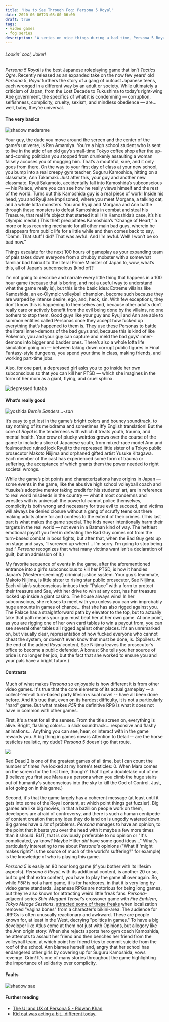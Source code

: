 ```yaml
---
title: 'How to See Through Fog: Persona 5 Royal'
date: 2020-06-06T23:08:00-06:00
draft: true
tags:
- video games
- fog series
description: 'A series on nice things during a bad time, Persona 5 Royal edition'
---
```


###### Lookin’ cool, Joker!
*Persona 5 Royal* is the best Japanese roleplaying game that isn’t *Tactics Ogre*.  Recently released as an expanded take on the now few years’ old *Persona 5*, *Royal* furthers the story of a gang of outcast Japanese teens, each wronged in a different way by an adult or society. While ultimately a criticism of Japan, from the Lost Decade to Fukushima to today’s right-wing Abe government, the specifics of what it is condemning — corruption, selfishness, complicity, cruelty, sexism, and mindless obedience — are… well, baby, they’re universal.

#### The very basics

![shadow madarame](/img/p5r/Persona%205%20Royal_20200416213855.jpeg)

Your guy, the dude you move around the screen and the center of the game’s universe, is Ren Amamiya. You’re a high school student who is sent to live in the attic of an old guy’s small-time Tokyo coffee shop after the up-and-coming politician you stopped from drunkenly assaulting a woman falsely accuses you of mugging him. That’s a mouthful, sure, and it only goes from there. On the way to your first day of class at your new school, you bump into a real creepy gym teacher, Suguru Kamoshida, hitting on a classmate, Ann Takamaki. Just after this, your guy and another new classmate, Ryuji Sakamoto, accidentally fall into Kamoshida’s subconscious — his Palace, where you can see how he really views himself and the rest of the world. Turns out this Kamoshida guy is a real piece of work! Inside his head, you and Ryuji are imprisoned, where you meet Morgana, a talking cat, and a whole lotta monsters. You and Ryuji and Morgana and Ann battle through these monsters to defeat Kamoshida in combat and steal his Treasure, that real life object that started it all! (In Kamoshida’s case, it’s his Olympic medal.) This theft precipitates Kamoshida’s “Change of Heart,” a more or less recurring mechanic for all other main bad guys, wherein he disappears from public life for a little while and then comes back to say, “Damn. That stuff I did? That was awful. And I’m awful. Well! I won’t be so bad now.” 

Things escalate for the next 100 hours of gameplay as your expanding team of pals takes down everyone from a chubby mobster with a somewhat familiar bad haircut to the literal Prime Minister of Japan to, wow, what’s this, all of Japan’s subconscious (kind of)?

I’m not going to describe and narrate every little thing that happens in a 100 hour game (because that is boring, and not a useful way to understand what the game really is), but this is the basic idea: Extreme villains like Kamoshida, an ex-Olympic volleyball champion, become such because they are warped by intense desire, ego, and, heck, sin. With few exceptions, they don’t know this is happening to themselves and, because other adults don’t really care or actively benefit from the evil being done by the villains, no one bothers to stop them. Good guys like your guy and Ryuji and Ann are able to summon entities called Personas once they accept how fucked up everything that’s happened to them is. They use these Personas to battle the literal inner-demons of the bad guys and, because this is kind of like Pokemon, you and your guy can capture and meld the bad guys’ inner-demons into bigger and badder ones. There’s also a whole lotta life simulation going on — between taking down corrupt public figures in Final Fantasy-style dungeons, you spend your time in class, making friends, and working part-time jobs.

Also, for one part, a depressed girl asks you to go inside her own subconscious so that you can kill her PTSD — which she imagines in the form of her mom as a giant, flying, and cruel sphinx. 

![depressed futaba](/img/p5r/IMG_0745.jpeg)

#### What’s really good

![yoshida](/img/p5r/Persona%205%20Royal_20200415220023.jpeg)
*Bernie Sanders...-san*

It’s easy to get lost in the game’s bright colors and bouncy soundtrack, to say nothing of its melodrama and sometimes iffy English translation! But the core of *Royal* is the tenderness with which it treats youth, trauma, and mental health. Your crew of plucky weirdos grows over the course of the game to include a slice of Japanese youth, from mixed-race model Ann and foulmouthed ruined jock Ryuji to the repressed little sister of a Tokyo public prosecutor Makoto Niijima and orphaned gifted artist Yusuke Kitagawa. Each member of the cast has experienced some form of trauma or suffering, the acceptance of which grants them the power needed to right societal wrongs.

While the game’s plot points and characterizations have origins in Japan — some events in the game, like the abusive high school volleyball coach and Yusuke’s adoptive mentor taking credit for his students’ art, are in reference to real world misdeeds in the country — what it most condemns and wrestles with is universal: the powerful cannot police themselves, complicity is both wrong and necessary for true evil to succeed, and victims will always be denied closure without a gang of scruffy teens out there making adults atone for and confess to the extent of their crimes. (This last part is what makes the game special. The kids never intentionally harm their targets in the real world — not even in a Batman kind of way. The heftiest emotional payoff you feel in defeating the Bad Guy comes not from the turn-based combat in boss fights, but after that, when the Bad Guy gets up on stage and says, “I screwed up when I… I’m sorry. I’m going to stop being bad.”  *Persona* recognizes that what many victims want isn’t a declaration of guilt, but an admission of it.)

My favorite sequence of events in the game, after the aforementioned entrance into a girl’s subconscious to kill her PTSD, is how it handles Japan’s (Western-seeming!) criminal justice system. Your guy’s teammate, Makoto Niijima, is little sister to rising star public prosecutor, Sae Niijima. Each villain’s subconscious imbues their “Palace” with a form to protect their treasure and Sae, with her drive to win at any cost, has her treasure locked up inside a giant casino. The house always wins! In her subconscious, she refuses to meet with you unless you can win improbably huge amounts in games of chance... that she has also rigged against you. The Palace has a straightforward path by elevator to the top, but to actually take that path means your guy must beat her at her own game. At one point, as you are rigging one of her own card tables to win a payout from, you can see several other tables all rigged against other places. It's an unremarked on, but visually clear, representation of how fucked everyone who cannot cheat the system, or doesn't even know that must be done, is. (Spoilers: At the end of the added *Royal* content, Sae Niijima leaves the prosecutor’s office to become a public defender. A bonus: She tells you her source of pride is no longer her job, but the fact that she worked to ensure you and your pals have a bright future.)

#### Contrasts

Much of what makes *Persona* so enjoyable is how different it is from other video games. It's true that the core elements of its actual gameplay -- a collect-'em-all turn-based party lifesim visual novel -- have all been done before. And it's true that, even on its hardest difficulty, it is not a particularly "hard" game. But what makes *P5R* the definitive RPG is what it does not have in common with other games. 

First, it's a treat for all the senses. From the title screen on, everything is alive. Bright, flashing colors... a slick soundtrack... responsive and flashy animations... Anything you can see, hear, or interact with in the game rewards you. A big thing in games now is Attention to Detail -- are the horse testicles realistic, my dude? *Persona 5* doesn't go that route.

![](/img/p5r/2020-06-07-00-14-45.png)

Red Dead 2 is one of the greatest games of all time, but I can count the number of times I've looked at my horse's testicles: 0. When Mara comes on the screen for the first time, though? That'll get a doubletake out of me. (I believe you first see Mara as a persona when you climb the huge stairs out of humanity's subconscious into the sky to kill the God of Control. Just, a lot going on in this game.)

Second, it's that the game largely has a coherent message (at least until it gets into some of the Royal content, at which point things get fuzzier). Big games are like big movies, in that a bazillion people work on them, developers are afraid of controversy, and there is such a human centipede of content creation that any idea they do land on is ungodly watered down. Big games have *a lot* of problems. *Persona* manages to have an opinion, to the point that it beats you over the head with it maybe a few more times than it should. BUT, that is obviously preferable to no opinion or "It's complicated, ya know? Maybe Hitler *did* have some good ideas..." What's particularly interesting to me about *Persona's* opinions ("What if 'might makes right?' is the source of much of the world's suffering?" for example) is the knowledge of who is playing this game.

*Persona 5* is easily an 80 hour long game (if you bother with its lifesim aspects). *Persona 5 Royal*, with its additional content, is another 20 or so, but to get that extra content, you have to play the game all over again. So, while *P5R* is not a hard game, it is for hardcores, in that it is very long by video game standards. Japanese RPGs are notorious for being long games, but they're also known for attracting weird little freak fans. *Persona*-adjacent series *Shin-Megami Tensei's* crossover game with *Fire Emblem*, *Tokyo Mirage Sessions*, [attracted some of these freaks](https://www.dailydot.com/unclick/vagina-bones-gamers-video-games-women/) when localization removed "vagina bones" from a character's bikini-area. The audience for JRPGs is often unusually reactionary and awkward. These are people known for, at least in the West, decrying "politics in games." To have a big developer like Atlus come at them not just with Opinions, but allegory like the Ann origin story: When she rejects sports hero gym coach Kamoshida, he attempts to assault her friend and then benches her friend from the volleyball team, at which point her friend tries to commit suicide from the roof of the school. Ann blames herself and, angry that her school has endangered other girls by covering up for Suguru Kamoshida, vows revenge. Grim! It's one of many stories throughout the game highlighting the importance of solidarity over complicity. 

#### Faults

![shadow sae](/img/p5r/Persona%205%20Royal_20200502212643.jpeg)

#### Further reading
- [The UI and UX of Persona 5 - Ridwan Khan](https://ridwankhan.com/the-ui-and-ux-of-persona-5-183180eb7cce)  
- [Kid cat was acting a bit…different today.](https://www.reddit.com/r/AnimalCrossing/comments/gy157a/kid_cat_was_acting_a_bitdifferent_today/)

